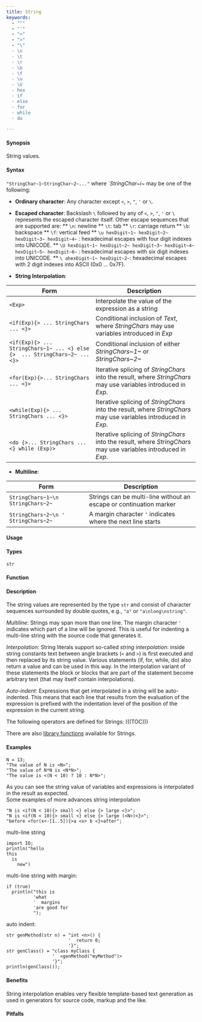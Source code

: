 ```yaml
---
title: String
keywords:
  - """
  - "'"
  - "<"
  - ">"
  - "\"
  - \n
  - \t
  - \r
  - \b
  - \f
  - \u
  - \U
  - hex
  - if
  - else
  - for
  - while
  - do

---
```


#### Synopsis

String values.

#### Syntax

`"StringChar~1~StringChar~2~..."`
where `_StringChar~i~_ may be one of the following:

*  __Ordinary character__: Any character except `<`, `>`, `"`, `'` or `\`.
*  __Escaped character__: Backslash `\` followed by any of  `<`, `>`, `"`, `'` or `\` represents the escaped character itself.
  Other escape sequences that are supported are:
**  `\n`: newline
**  `\t`: tab
**  `\r`: carriage return
**  `\b`: backspace
**  `\f`: vertical feed
**  `\u hexDigit~1~ hexDigit~2~ hexDigit~3~ hexDigit~4~` : hexadecimal escapes with four digit indexes into UNICODE.
**  `\U hexDigit~1~ hexDigit~2~ hexDigit~3~ hexDigit~4~ hexDigit~5~ hexDigit~6~` : hexadecimal escapes with six digit indexes into UNICODE.
**  `\ ahexDigit~1~ hexDigit~2~`:  hexadecimal escapes with 2 digit indexes into ASCII (0x0 ... 0x7F).


*  __String Interpolation__: 

| Form      | Description |
| --- | --- |
| `<Exp>` | Interpolate the value of the expression as a string |
| `<if(Exp){> ... StringChars ... <}>` | Conditional inclusion of _Text_, where _StringChars_ may use variables introduced in _Exp_ |
| `<if(Exp){> ... StringChars~1~ ... <} else {>  ... StringChars~2~ ... <}>` | Conditional inclusion of either _StringChars~1~_ or _StringChars~2~_ |
| `<for(Exp){>... StringChars ... <}>` | Iterative splicing of _StringChars_ into the result, where _StringChars_ may use variables introduced in _Exp_. |
| `<while(Exp){> ... StringChars ... <}>` | Iterative splicing of _StringChars_ into the result, where _StringChars_ may use variables introduced in _Exp_. |
| `<do {>... StringChars ... <} while (Exp)>` | Iterative splicing of _StringChars_ into the result, where _StringChars_ may use variables introduced in _Exp_. |


*  __Multiline__:

| Form | Description  |
| --- | --- |
| `StringChars~1~\n StringChars~2~ `   | Strings can be multi-line without an escape or continuation marker  |
| `StringChars~2~\n '  StringChars~2~` | A margin character `'` indicates where the next line starts  |



#### Usage

#### Types

`str`

#### Function

#### Description

The string values are represented by the type `str` and consist of character 
sequences surrounded by double quotes, e.g., `"a"` or `"a\nlong\nstring"`.

_Multiline_: Strings may span more than one line. The margin character `'` indicates which part of a line will be ignored. This is useful for indenting a multi-line string with the source code that generates it.

_Interpolation_:  String literals support so-called _string interpolation_: 
inside string constants text between angle brackets (`<` and `>`) is first executed and then replaced by
 its string value.
Various statements (if, for, while, do) also return a value and can be used in this way.
In the interpolation variant of these statements the block or blocks that are part of the statement become arbitrary text 
(that may itself contain interpolations). 

_Auto-indent_: Expressions that get interpolated in a string will be auto-indented. This means that each line that results from the evaluation of the expression is prefixed with the indentation level of the position of the expression in the current string.

The following operators are defined for Strings:
(((TOC)))

There are also [library functions]((Library:module:String)) available for Strings.

#### Examples

```rascal-shell
N = 13;
"The value of N is <N>";
"The value of N*N is <N*N>";
"The value is <(N < 10) ? 10 : N*N>";
```
As you can see the string value of variables and expressions is interpolated in the result as expected. 
<br />
Some examples of more advances string interpolation 
```rascal-shell,continue
"N is <if(N < 10){> small <} else {> large <}>";
"N is <if(N < 10){> small <} else {> large (<N>)<}>";
"before <for(x<-[1..5]){>a <x> b <}>after";
```
multi-line string
```rascal-shell,continue
import IO;
println("hello
this
  is
    new")
```
multi-line string with margin:
```rascal-shell,continue
if (true)
  println("this is
          'what
          '  margins
          'are good for
          ");
```
auto indent:
```rascal-shell,continue
str genMethod(str n) = "int <n>() {
                       '  return 0;
                       '}";
str genClass() = "class myClass {
                 '  <genMethod("myMethod")>
                 '}";
println(genClass());
```


#### Benefits

String interpolation enables very flexible template-based text generation as used in generators for
source code, markup and the like.

#### Pitfalls

